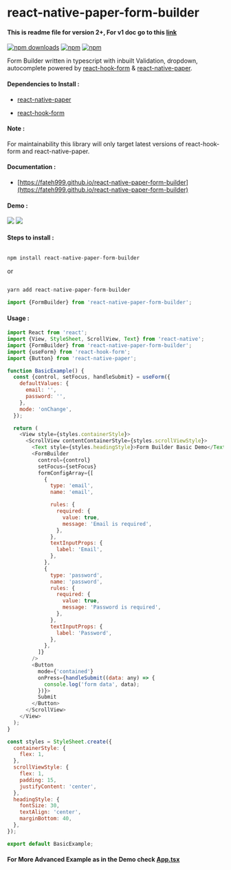 # react-native-paper-form-builder

#### This is readme file for version 2+, For v1 doc go to this [link](READMEv1.md)

[![npm downloads](https://img.shields.io/npm/dm/react-native-paper-form-builder.svg?style=for-the-badge)](https://www.npmjs.com/package/react-native-paper-form-builder)
[![npm](https://img.shields.io/npm/dt/react-native-paper-form-builder.svg?style=for-the-badge)](https://www.npmjs.com/package/react-native-paper-form-builder)
[![npm](https://img.shields.io/npm/l/react-native-paper-form-builder?style=for-the-badge)](https://github.com/fateh999/react-native-paper-form-builder/blob/master/LICENSE)

Form Builder written in typescript with inbuilt Validation, dropdown, autocomplete powered by [react-hook-form](https://react-hook-form.com/) & [react-native-paper](https://callstack.github.io/react-native-paper/).

#### Dependencies to Install :

- [react-native-paper](https://www.npmjs.com/package/react-native-paper)

- [react-hook-form](https://www.npmjs.com/package/react-hook-form)

#### Note :

For maintainability this library will only target latest versions of react-hook-form and react-native-paper.

#### Documentation :

- [https://fateh999.github.io/react-native-paper-form-builder](https://fateh999.github.io/react-native-paper-form-builder)

#### Demo :

![](iOS.gif)
![](android.gif)

#### Steps to install :

```javascript

npm install react-native-paper-form-builder

```

or

```javascript

yarn add react-native-paper-form-builder

```

```javascript
import {FormBuilder} from 'react-native-paper-form-builder';
```

#### Usage :

```javascript
import React from 'react';
import {View, StyleSheet, ScrollView, Text} from 'react-native';
import {FormBuilder} from 'react-native-paper-form-builder';
import {useForm} from 'react-hook-form';
import {Button} from 'react-native-paper';

function BasicExample() {
  const {control, setFocus, handleSubmit} = useForm({
    defaultValues: {
      email: '',
      password: '',
    },
    mode: 'onChange',
  });

  return (
    <View style={styles.containerStyle}>
      <ScrollView contentContainerStyle={styles.scrollViewStyle}>
        <Text style={styles.headingStyle}>Form Builder Basic Demo</Text>
        <FormBuilder
          control={control}
          setFocus={setFocus}
          formConfigArray={[
            {
              type: 'email',
              name: 'email',

              rules: {
                required: {
                  value: true,
                  message: 'Email is required',
                },
              },
              textInputProps: {
                label: 'Email',
              },
            },
            {
              type: 'password',
              name: 'password',
              rules: {
                required: {
                  value: true,
                  message: 'Password is required',
                },
              },
              textInputProps: {
                label: 'Password',
              },
            },
          ]}
        />
        <Button
          mode={'contained'}
          onPress={handleSubmit((data: any) => {
            console.log('form data', data);
          })}>
          Submit
        </Button>
      </ScrollView>
    </View>
  );
}

const styles = StyleSheet.create({
  containerStyle: {
    flex: 1,
  },
  scrollViewStyle: {
    flex: 1,
    padding: 15,
    justifyContent: 'center',
  },
  headingStyle: {
    fontSize: 30,
    textAlign: 'center',
    marginBottom: 40,
  },
});

export default BasicExample;
```

#### For More Advanced Example as in the Demo check [App.tsx](example/App.tsx)
